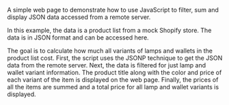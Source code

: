 A simple web page to demonstrate how to use JavaScript to filter, sum and display JSON data accessed from a remote server.

In this example, the data is a product list from a mock Shopify store. The data is in JSON format and can be accessed here.

The goal is to calculate how much all variants of lamps and wallets in the product list cost. First, the script uses the JSONP technique to get the JSON data from the remote server. Next, the data is filtered for just lamp and wallet variant information. The product title along with the color and price of each variant of the item is displayed on the web page. Finally, the prices of all the items are summed and a total price for all lamp and wallet variants is displayed.
